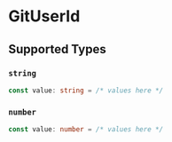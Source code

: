 # GitUserId


## Supported Types

### `string`

```typescript
const value: string = /* values here */
```

### `number`

```typescript
const value: number = /* values here */
```

